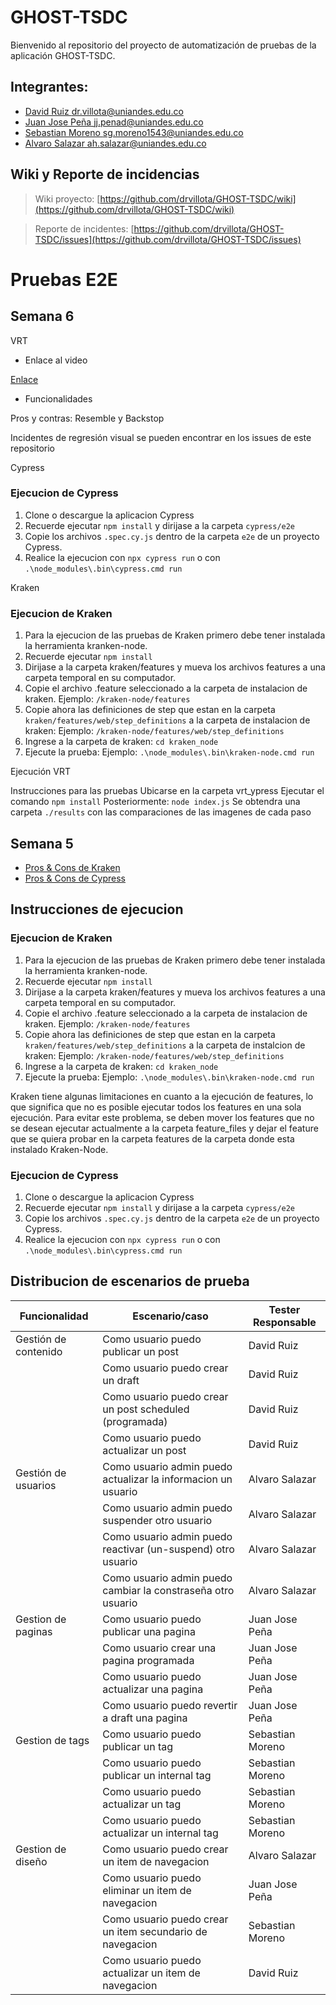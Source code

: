 # GHOST-TSDC

Bienvenido al repositorio del proyecto de automatización de pruebas de la aplicación GHOST-TSDC.

## Integrantes:
- [David Ruiz <dr.villota@uniandes.edu.co>](dr.villota@uniandes.edu.co)
- [Juan Jose Peña <jj.penad@uniandes.edu.co>](jj.penad@uniandes.edu.co)
- [Sebastian Moreno <sg.moreno1543@uniandes.edu.co>](sg.moreno1543@uniandes.edu.co)
- [Alvaro Salazar <ah.salazar@uniandes.edu.co>](ah.salazar@uniandes.edu.co)

## Wiki y Reporte de incidencias

> Wiki proyecto: [https://github.com/drvillota/GHOST-TSDC/wiki](https://github.com/drvillota/GHOST-TSDC/wiki) 

> Reporte de incidentes: [https://github.com/drvillota/GHOST-TSDC/issues](https://github.com/drvillota/GHOST-TSDC/issues) 



# Pruebas E2E
## Semana 6
VRT
- Enlace al video

[Enlace]([https://link-url-here.org](https://uniandes-my.sharepoint.com/:f:/g/personal/jj_penad_uniandes_edu_co/EsCT8oGy2W5Bts1x9FZ1LR0BFF_0GIME1U-_v5piKDaFtA?e=SY6jOo))
- Funcionalidades

Pros y contras: Resemble y Backstop

Incidentes de regresión visual se pueden encontrar en los issues de este repositorio

Cypress

### Ejecucion de Cypress
 1. Clone o descargue la aplicacion Cypress
 2. Recuerde ejecutar `npm install` y dirijase a la carpeta `cypress/e2e`
 3. Copie los archivos `.spec.cy.js` dentro de la carpeta `e2e` de un proyecto Cypress.
 4. Realice la ejecucion con `npx cypress run` o con `.\node_modules\.bin\cypress.cmd run`

Kraken

 ### Ejecucion de Kraken
 1. Para la ejecucion de las pruebas de Kraken primero debe tener instalada la herramienta kranken-node.
 2. Recuerde ejecutar `npm install`
 3. Dirijase a la carpeta kraken/features y mueva los archivos features a una carpeta temporal en su computador.
 4. Copie el archivo .feature seleccionado a la carpeta de instalacion de kraken. Ejemplo: `/kraken-node/features`
 5. Copie ahora las definiciones de step que estan en la carpeta `kraken/features/web/step_definitions` a la carpeta de instalacion de kraken: Ejemplo: `/kraken-node/features/web/step_definitions`
 6. Ingrese a la carpeta de kraken: `cd kraken_node`
 7. Ejecute la prueba: Ejemplo: `.\node_modules\.bin\kraken-node.cmd run`

Ejecución VRT

Instrucciones para las pruebas
Ubicarse en la carpeta vrt_ypress
Ejecutar el comando
```npm install```
Posteriormente:
```node index.js```
Se obtendra una carpeta ```./results```  con las comparaciones de las imagenes de cada paso


 ## Semana 5
-  [Pros & Cons de Kraken](https://github.com/alvaro-salazar/-reporte-incidencias-ghost/wiki/Comparativa-Kraken)
-  [Pros & Cons de Cypress](https://github.com/alvaro-salazar/-reporte-incidencias-ghost/wiki/Comparativa-Cypress)
 
 ## Instrucciones de ejecucion
 ### Ejecucion de Kraken
 1. Para la ejecucion de las pruebas de Kraken primero debe tener instalada la herramienta kranken-node.
 2. Recuerde ejecutar `npm install`
 3. Dirijase a la carpeta kraken/features y mueva los archivos features a una carpeta temporal en su computador.
 4. Copie el archivo .feature seleccionado a la carpeta de instalacion de kraken. Ejemplo: `/kraken-node/features`
 5. Copie ahora las definiciones de step que estan en la carpeta `kraken/features/web/step_definitions` a la carpeta de instalcion de kraken: Ejemplo: `/kraken-node/features/web/step_definitions`
 6. Ingrese a la carpeta de kraken: `cd kraken_node`
 7. Ejecute la prueba: Ejemplo: `.\node_modules\.bin\kraken-node.cmd run`
 
 
Kraken tiene algunas limitaciones en cuanto a la ejecución de features, lo que significa que no es posible ejecutar todos los features en una sola ejecución. Para evitar este problema, se deben mover los features que no se desean ejecutar actualmente a la carpeta feature_files y dejar el feature que se quiera probar en la carpeta features de la carpeta donde esta instalado Kraken-Node.
 
 
 ### Ejecucion de Cypress
 1. Clone o descargue la aplicacion Cypress
 2. Recuerde ejecutar `npm install` y dirijase a la carpeta `cypress/e2e`
 3. Copie los archivos `.spec.cy.js` dentro de la carpeta `e2e` de un proyecto Cypress.
 4. Realice la ejecucion con `npx cypress run` o con `.\node_modules\.bin\cypress.cmd run`
 
 
 ## Distribucion de escenarios de prueba
 
 | Funcionalidad  	|  Escenario/caso 	|  Tester Responsable 	|
|---	|---	|---	|
|  Gestión de contenido 	| Como usuario puedo publicar un post  	|  David Ruiz 	|
|   	|   Como usuario puedo crear un draft	|  David Ruiz 	|
|   	|   Como usuario puedo crear un post scheduled (programada)	|  David Ruiz 	|
|   	|   Como usuario puedo actualizar un post	|  David Ruiz 	|
|  Gestión de usuarios 	|  Como usuario admin puedo actualizar la informacion un usuario 	|    Alvaro Salazar	|
|   	|  Como usuario admin puedo suspender otro usuario 	|  Alvaro Salazar 	|
|   	|   Como usuario admin puedo reactivar (un-suspend) otro usuario	|  Alvaro Salazar 	|
|   	|   Como usuario admin puedo cambiar la constraseña otro usuario	|   Alvaro Salazar	|
|  Gestion de paginas 	|   Como usuario puedo publicar una pagina	|  Juan Jose Peña 	|
|   	| Como usuario crear una pagina programada  	|  Juan Jose Peña 	|
|   	|   Como usuario puedo actualizar una pagina	|   Juan Jose Peña	|
|   	|   Como usuario puedo revertir a draft una pagina	|   Juan Jose Peña	|
|  Gestion de tags 	|  Como usuario puedo publicar un tag 	|  Sebastian Moreno 	|
|   	|  Como usuario puedo publicar un internal tag 	|  Sebastian Moreno 	|
|   	|   Como usuario puedo actualizar un tag	|  Sebastian Moreno 	|
|   	|   Como usuario puedo actualizar un internal tag	|  Sebastian Moreno 	|
|  Gestion de diseño  	|   Como usuario puedo crear un item de navegacion	|  Alvaro Salazar 	|
|    	|  Como usuario puedo eliminar un item de navegacion 	|   Juan Jose Peña	|
|    	|   Como usuario puedo crear un item secundario de navegacion	|   Sebastian Moreno 	|
|    	|  Como usuario puedo actualizar un item de navegacion 	|  David Ruiz 	|
